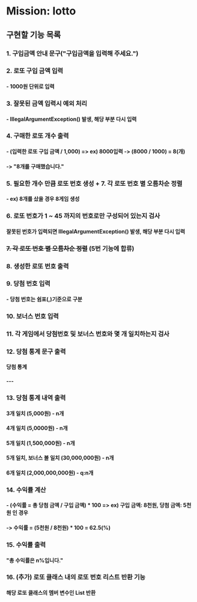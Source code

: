 Mission: lotto
===============

구현할 기능 목록
--------------

### 1. 구입금액 안내 문구("구입금액을 입력해 주세요.")
### 2. 로또 구입 금액 입력
#### - 1000원 단위로 입력
### 3. 잘못된 금액 입력시 예외 처리
#### - IllegalArgumentException() 발생, 해당 부분 다시 입력
### 4. 구매한 로또 개수 출력
#### - (입력한 로또 구입 금액 / 1,000) => ex) 8000입력 -> (8000 / 1000) = 8(개)
#### -> "8개를 구매했습니다."
### 5. 필요한 개수 만큼 로또 번호 생성 + 7. 각 로또 번호 별 오름차순 정렬
#### - ex) 8개를 샀을 경우 8게임 생성
### 6. 로또 번호가 1 ~ 45 까지의 번호로만 구성되어 있는지 검사
#### 잘못된 번호가 입력되면 IllegalArgumentException() 발생, 해당 부분 다시 입력
### ~~7. 각 로또 번호 별 오름차순 정렬~~ (5번 기능에 합류)
### 8. 생성한 로또 번호 출력
### 9. 당첨 번호 입력
#### - 당첨 번호는 쉼표(,)기준으로 구분
### 10. 보너스 번호 입력
### 11. 각 게임에서 당첨번호 및 보너스 번호와 몇 개 일치하는지 검사
### 12. 당첨 통계 문구 출력
#### 당첨 통계
#### ---
### 13. 당첨 통계 내역 출력
#### 3개 일치 (5,000원) - n개
#### 4개 일치 (5,0000원) - n개
#### 5개 일치 (1,500,000원) - n개
#### 5개 일치, 보너스 볼 일치 (30,000,000원) - n개
#### 6개 일치 (2,000,000,000원) - q:n개
### 14. 수익률 계산
#### - (수익률 = 총 당첨 금액 / 구입 금액) * 100 => ex) 구입 금액: 8천원, 당첨 금액: 5천원 인 경우
#### -> 수익률 = (5천원 / 8천원) * 100 = 62.5(%)
### 15. 수익률 출력
#### "총 수익률은 n%입니다."
### 16. (추가) 로또 클래스 내의 로또 번호 리스트 반환 기능
#### 해당 로또 클래스의 멤버 변수인 List<Integer> 반환